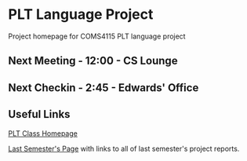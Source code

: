 # PLT Language Project 
Project homepage for COMS4115 PLT language project

## Next Meeting - 12:00 - CS Lounge
## Next Checkin - 2:45  - Edwards' Office

## Useful Links ##
[PLT Class Homepage](http://www.cs.columbia.edu/~sedwards/classes/2015/4115-fall/index.html)

[Last Semester's Page](http://www.cs.columbia.edu/~sedwards/classes/2014/w4115-fall/index.html) with links to all of last semester's project reports.
